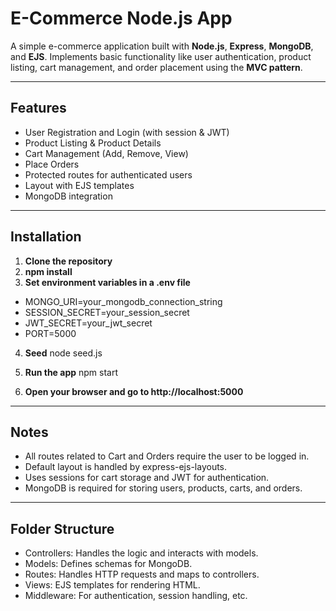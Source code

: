 # E-Commerce Node.js App

A simple e-commerce application built with **Node.js**, **Express**, **MongoDB**, and **EJS**. Implements basic functionality like user authentication, product listing, cart management, and order placement using the **MVC pattern**.

---

## Features

- User Registration and Login (with session & JWT)
- Product Listing & Product Details
- Cart Management (Add, Remove, View)
- Place Orders
- Protected routes for authenticated users
- Layout with EJS templates
- MongoDB integration

---

## Installation

1. **Clone the repository**
2. **npm install**
3. **Set environment variables in a .env file**

- MONGO_URI=your_mongodb_connection_string
- SESSION_SECRET=your_session_secret
- JWT_SECRET=your_jwt_secret
- PORT=5000

4. **Seed**
   node seed.js

5. **Run the app**
   npm start
6. **Open your browser and go to http://localhost:5000**

---

## Notes

- All routes related to Cart and Orders require the user to be logged in.
- Default layout is handled by express-ejs-layouts.
- Uses sessions for cart storage and JWT for authentication.
- MongoDB is required for storing users, products, carts, and orders.

---

## Folder Structure

- Controllers: Handles the logic and interacts with models.
- Models: Defines schemas for MongoDB.
- Routes: Handles HTTP requests and maps to controllers.
- Views: EJS templates for rendering HTML.
- Middleware: For authentication, session handling, etc.
